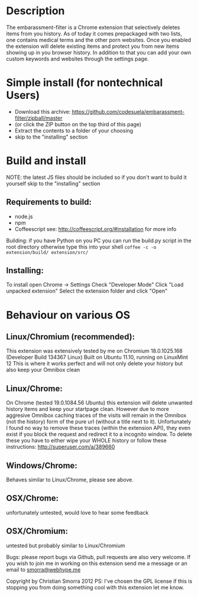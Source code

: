 Description
===========

The embarassment-filter is a Chrome extension that selectively deletes items from you history.
As of today it comes prepackaged with two lists, one contains medical terms and the other
porn websites. Once you enabled the extension will delete existing items and protect you from new items
showing up in you browser history. In addition to that you can add your own custom keywords and websites
through the settings page.


Simple install (for nontechnical Users)
===========
* Download this archive: https://github.com/codesuela/embarassment-filter/zipball/master
* (or click the ZIP button on the top third of this page)
* Extract the contents to a folder of your choosing
* skip to the "installing" section


Build and install
===========

NOTE:
the latest JS files should be included so if you don't want to build it yourself skip to the "installing" section

Requirements to build:
------------
* node.js
* npm
* Coffeescript
see: http://coffeescript.org/#installation
for more info

Building:
if you have Python on you PC you can run the build.py script in the root directory
otherwise type this into your shell
`coffee -c -o extension/build/ extension/src/`

Installing:
-----------
To install open Chrome -> Settings
Check "Developer Mode"
Click "Load unpacked extension"
Select the extension folder and click "Open"


Behaviour on various OS
===========

Linux/Chromium (recommended):
-----------------------
This extension was extensively tested by me on Chromium 18.0.1025.168
(Developer Build 134367 Linux) Built on Ubuntu 11.10, running on LinuxMint 12
This is where it works perfect and will not only delete your history but also keep your Omnibox clean

Linux/Chrome:
-----------------------
On Chrome (tested 19.0.1084.56 Ubuntu) this extension will delete unwanted history items and keep your startpage clean.
However due to more aggresive Omnibox caching traces of the visits will remain in the Omnibox (not the history)
form of the pure url (without a title next to it).
Unfortunately I found no way to remove these traces (within the extension API), they even exist if you block the request
and redirect it to a incognito window. To delete these you have to either wipe your WHOLE history or follow these instructions:
http://superuser.com/a/389660

Windows/Chrome:
-----------------------
Behaves similar to Linux/Chrome, please see above.

OSX/Chrome:
-----------------------
unfortunately untested, would love to hear some feedback

OSX/Chromium:
-----------------------
untested but probably similar to Linux/Chromium



Bugs:
please report bugs via Github, pull requests are also very welcome.
If you wish to join me in working on this extension send me a message or an email to smorra@webhype.me

Copyright by Christian Smorra 2012
PS: I've chosen the GPL license if this is stopping you from doing something cool with this extension let me know.
